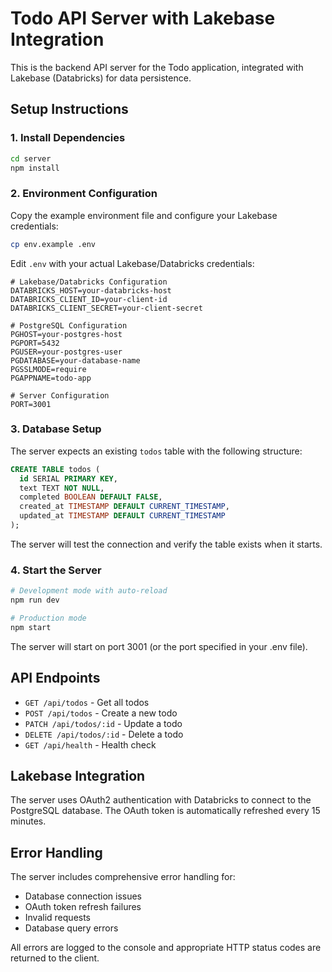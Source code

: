 # Todo API Server with Lakebase Integration

This is the backend API server for the Todo application, integrated with Lakebase (Databricks) for data persistence.

## Setup Instructions

### 1. Install Dependencies

```bash
cd server
npm install
```

### 2. Environment Configuration

Copy the example environment file and configure your Lakebase credentials:

```bash
cp env.example .env
```

Edit `.env` with your actual Lakebase/Databricks credentials:

```env
# Lakebase/Databricks Configuration
DATABRICKS_HOST=your-databricks-host
DATABRICKS_CLIENT_ID=your-client-id
DATABRICKS_CLIENT_SECRET=your-client-secret

# PostgreSQL Configuration
PGHOST=your-postgres-host
PGPORT=5432
PGUSER=your-postgres-user
PGDATABASE=your-database-name
PGSSLMODE=require
PGAPPNAME=todo-app

# Server Configuration
PORT=3001
```

### 3. Database Setup

The server expects an existing `todos` table with the following structure:

```sql
CREATE TABLE todos (
  id SERIAL PRIMARY KEY,
  text TEXT NOT NULL,
  completed BOOLEAN DEFAULT FALSE,
  created_at TIMESTAMP DEFAULT CURRENT_TIMESTAMP,
  updated_at TIMESTAMP DEFAULT CURRENT_TIMESTAMP
);
```

The server will test the connection and verify the table exists when it starts.

### 4. Start the Server

```bash
# Development mode with auto-reload
npm run dev

# Production mode
npm start
```

The server will start on port 3001 (or the port specified in your .env file).

## API Endpoints

- `GET /api/todos` - Get all todos
- `POST /api/todos` - Create a new todo
- `PATCH /api/todos/:id` - Update a todo
- `DELETE /api/todos/:id` - Delete a todo
- `GET /api/health` - Health check

## Lakebase Integration

The server uses OAuth2 authentication with Databricks to connect to the PostgreSQL database. The OAuth token is automatically refreshed every 15 minutes.

## Error Handling

The server includes comprehensive error handling for:
- Database connection issues
- OAuth token refresh failures
- Invalid requests
- Database query errors

All errors are logged to the console and appropriate HTTP status codes are returned to the client.
